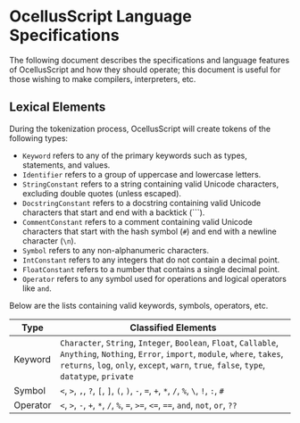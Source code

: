 # OcellusScript Language Specifications

The following document describes the specifications and language features of OcellusScript and how they should operate; this document is useful for those wishing to make compilers, interpreters, etc.

## Lexical Elements

During the tokenization process, OcellusScript will create tokens of the following types:

- `Keyword` refers to any of the primary keywords such as types, statements, and values.
- `Identifier` refers to a group of uppercase and lowercase letters.
- `StringConstant` refers to a string containing valid Unicode characters, excluding double quotes (unless escaped).
- `DocstringConstant` refers to a docstring containing valid Unicode characters that start and end with a backtick (`\``).
- `CommentConstant` refers to a comment containing valid Unicode characters that start with the hash symbol (`#`) and end with a newline character (`\n`).
- `Symbol` refers to any non-alphanumeric characters.
- `IntConstant` refers to any integers that do not contain a decimal point.
- `FloatConstant` refers to a number that contains a single decimal point.
- `Operator` refers to any symbol used for operations and logical operators like `and`.

Below are the lists containing valid keywords, symbols, operators, etc.

| Type | Classified Elements |
| -- | -- |
| Keyword | `Character`, `String`, `Integer`, `Boolean`, `Float`, `Callable`, `Anything`, `Nothing`, `Error`, `import`, `module`, `where`, `takes`, `returns`, `log`, `only`, `except`, `warn`, `true`, `false`, `type`, `datatype`, `private` |
| Symbol | `<`, `>`, `,`, `?`, `[`, `]`, `(`, `)`, `-`, `=`, `+`, `*`, `/`, `%`, `\`, `!`, `:`, `#` |
| Operator | `<`, `>`, `-`, `+`, `*`, `/`, `%`, `=`, `>=`, `<=`, `==`, `and`, `not`, `or`, `??` |